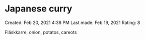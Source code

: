 # Japanese curry

Created: Feb 20, 2021 4:38 PM
Last made: Feb 19, 2021
Rating: 8

Fläskkarre, onion, potatos, careots